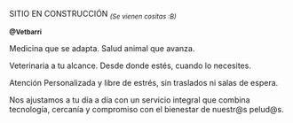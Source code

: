 SITIO EN CONSTRUCCIÓN
<sub>*(Se vienen cositas :B)*</sub>

<sup>**@Vetbarri**</sup>

Medicina que se adapta. Salud animal que avanza.

Veterinaria a tu alcance. Desde donde estés, cuando lo necesites. 

Atención Personalizada y libre de estrés, sin traslados ni salas de espera.

Nos ajustamos a tu día a día con un servicio integral que combina tecnología, cercanía y compromiso con el bienestar de nuestr@s pelud@s.
